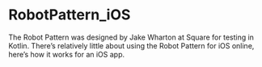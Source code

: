 # RobotPattern_iOS
The Robot Pattern was designed by Jake Wharton at Square for testing in Kotlin. There’s relatively little about using the Robot Pattern for iOS online, here’s how it works for an iOS app.
